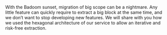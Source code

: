 With the Badoom sunset, migration of big scope can be a nightmare.
Any little feature can quickly require to extract a big block at the same time, and we don’t want to stop developing new features.
We will share with you how we used the hexagonal architecture of our service to allow an iterative and risk-free extraction.
